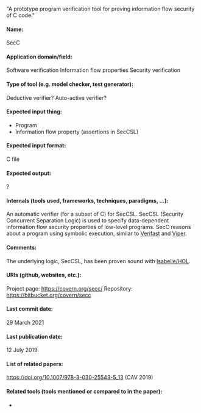 "A prototype program verification tool for proving information flow security of C code."

#### Name:
SecC

#### Application domain/field:
Software verification
Information flow properties
Security verification

#### Type of tool (e.g. model checker, test generator):
Deductive verifier? Auto-active verifier?

#### Expected input thing:
- Program
- Information flow property (assertions in SecCSL)

#### Expected input format:
C file

#### Expected output:
?

#### Internals (tools used, frameworks, techniques, paradigms, ...):
An automatic verifier (for a subset of C) for SecCSL. 
SecCSL (Security Concurrent Separation Logic) is used to specify data-dependent information flow security properties of low-level programs.
SecC reasons about a program using symbolic execution, similar to [Verifast](Verifast.md) and [Viper](Viper.md).

#### Comments:
The underlying logic, SecCSL, has been proven sound with [Isabelle/HOL](Isabelle-HOL.md).

#### URIs (github, websites, etc.):
Project page: https://covern.org/secc/
Repository: https://bitbucket.org/covern/secc

#### Last commit date:
29 March 2021

#### Last publication date:
12 July 2019

#### List of related papers:
https://doi.org/10.1007/978-3-030-25543-5_13 (CAV 2019)

#### Related tools (tools mentioned or compared to in the paper):
-